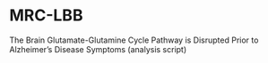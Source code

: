 # MRC-LBB
The Brain Glutamate-Glutamine Cycle Pathway is Disrupted Prior to Alzheimer’s Disease Symptoms (analysis script)
